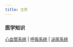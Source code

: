 ```yaml
---
title: 主页
---
```


### 医学知识

[心血管系统](./basic/cardiovascular.index) | [呼吸系统](./basic/respiratory.md) | [泌尿系统](./basic/urinary.md)